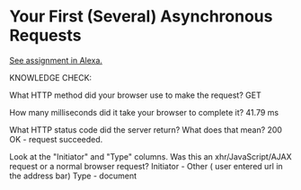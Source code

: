 # Your First (Several) Asynchronous Requests

[See assignment in Alexa.](https://alexa.bitmaker.co/cohorts/67/assignments/2055/latest)

KNOWLEDGE CHECK:

What HTTP method did your browser use to make the request?
GET

How many milliseconds did it take your browser to complete it?
41.79 ms

What HTTP status code did the server return? What does that mean?
200 OK - request succeeded.

Look at the "Initiator" and "Type" columns. Was this an xhr/JavaScript/AJAX request or a normal browser request?
Initiator - Other ( user entered url in the address bar)
Type - document
